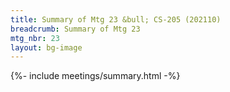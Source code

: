 ```yaml
---
title: Summary of Mtg 23 &bull; CS-205 (202110)
breadcrumb: Summary of Mtg 23
mtg_nbr: 23
layout: bg-image
---
```

 
{%- include meetings/summary.html -%}
